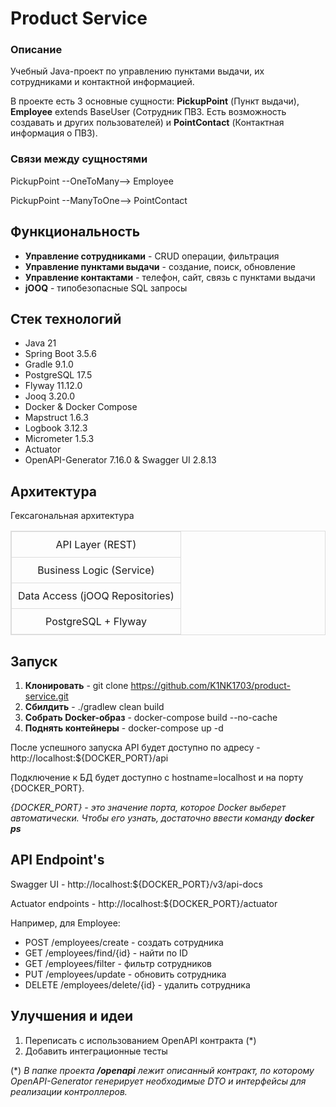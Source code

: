 # Product Service

### Описание

Учебный Java-проект по управлению пунктами выдачи, их сотрудниками и контактной информацией.

В проекте есть 3 основные сущности: **PickupPoint** (Пункт выдачи), **Employee** extends BaseUser (Сотрудник ПВЗ. Есть возможность создавать и других пользователей) и **PointContact** (Контактная информация о ПВЗ).

### Связи между сущностями

PickupPoint --OneToMany--> Employee

PickupPoint --ManyToOne--> PointContact

## Функциональность

- **Управление сотрудниками** - CRUD операции, фильтрация
- **Управление пунктами выдачи** - создание, поиск, обновление
- **Управление контактами** - телефон, сайт, связь с пунктами выдачи
- **jOOQ** - типобезопасные SQL запросы

## Стек технологий

- Java 21
- Spring Boot 3.5.6
- Gradle 9.1.0
- PostgreSQL 17.5
- Flyway 11.12.0
- Jooq 3.20.0
- Docker & Docker Compose
- Mapstruct 1.6.3
- Logbook 3.12.3
- Micrometer 1.5.3
- Actuator
- OpenAPI-Generator 7.16.0 & Swagger UI 2.8.13

## Архитектура

Гексагональная архитектура

<table style="width:100%; border-collapse: collapse; border: 1px solid #ddd;">
  <tr>
    <td style="border: 1px solid #ddd; padding: 10px; text-align: center;">API Layer (REST)</td>
  </tr>
  <tr>
    <td style="border: 1px solid #ddd; padding: 10px; text-align: center;">Business Logic (Service)</td>
  </tr>
  <tr>
    <td style="border: 1px solid #ddd; padding: 10px; text-align: center;">Data Access (jOOQ Repositories)</td>
  </tr>
  <tr>
    <td style="border: 1px solid #ddd; padding: 10px; text-align: center;">PostgreSQL + Flyway</td>
  </tr>
</table>

## Запуск

1. **Клонировать** - git clone https://github.com/K1NK1703/product-service.git
2. **Сбилдить** - ./gradlew clean build
3. **Собрать Docker-образ** - docker-compose build --no-cache
4. **Поднять контейнеры** - docker-compose up -d

После успешного запуска API будет доступно по адресу - http://localhost:${DOCKER_PORT}/api

Подключение к БД будет доступно с hostname=localhost и на порту {DOCKER_PORT}.

_{DOCKER_PORT} - это значение порта, которое Docker выберет автоматически. Чтобы его узнать, достаточно ввести команду **docker ps**_

## API Endpoint's

Swagger UI - http://localhost:${DOCKER_PORT}/v3/api-docs

Actuator endpoints - http://localhost:${DOCKER_PORT}/actuator

Например, для Employee:
- POST /employees/create - создать сотрудника
- GET /employees/find/{id} - найти по ID
- GET /employees/filter - фильтр сотрудников
- PUT /employees/update - обновить сотрудника
- DELETE /employees/delete/{id} - удалить сотрудника

## Улучшения и идеи

1. Переписать с использованием OpenAPI контракта (*)
2. Добавить интеграционные тесты

(*) _В папке проекта **/openapi** лежит описанный контракт, по которому OpenAPI-Generator генерирует необходимые DTO и интерфейсы для реализации контроллеров._
